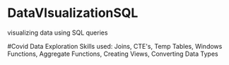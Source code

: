 # DataVIsualizationSQL
visualizing data using SQL queries

#Covid Data Exploration 
Skills used: Joins, CTE's, Temp Tables, Windows Functions, Aggregate Functions, Creating Views, Converting Data Types
